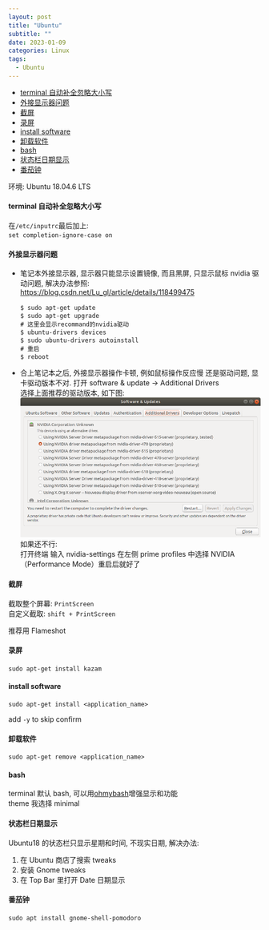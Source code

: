 ```yaml
---
layout: post
title: "Ubuntu"
subtitle: ""
date: 2023-01-09
categories: Linux
tags:
  - Ubuntu
---
```


<!-- TOC -->

- [terminal 自动补全忽略大小写](#terminal-自动补全忽略大小写)
- [外接显示器问题](#外接显示器问题)
- [截屏](#截屏)
- [录屏](#录屏)
- [install software](#install-software)
- [卸载软件](#卸载软件)
- [bash](#bash)
- [状态栏日期显示](#状态栏日期显示)
- [番茄钟](#番茄钟)

<!-- /TOC -->

环境: Ubuntu 18.04.6 LTS

<a id="markdown-terminal自动补全忽略大小写" name="terminal自动补全忽略大小写"></a>

#### terminal 自动补全忽略大小写

在`/etc/inputrc`最后加上:  
`set completion-ignore-case on`

<a id="markdown-外接显示器问题" name="外接显示器问题"></a>

#### 外接显示器问题

- 笔记本外接显示器, 显示器只能显示设置镜像, 而且黑屏, 只显示鼠标
  nvidia 驱动问题, 解决办法参照: <https://blog.csdn.net/Lu_gl/article/details/118499475>
  ```shell
  $ sudo apt-get update
  $ sudo apt-get upgrade
  # 这里会显示recommand的nvidia驱动
  $ ubuntu-drivers devices
  $ sudo ubuntu-drivers autoinstall
  # 重启
  $ reboot
  ```
- 合上笔记本之后, 外接显示器操作卡顿, 例如鼠标操作反应慢
  还是驱动问题, 显卡驱动版本不对. 打开 software & update -> Additional Drivers  
  选择上面推荐的驱动版本, 如下图:  
  <img src="/images/posts/gpu_driver.png">  
  如果还不行:  
  打开终端 输入 nvidia-settings
  在左侧 prime profiles 中选择 NVIDIA（Performance Mode）重启后就好了

<a id="markdown-截屏" name="截屏"></a>

#### 截屏

截取整个屏幕: `PrintScreen`  
自定义截取: `shift + PrintScreen`

推荐用 Flameshot

<a id="markdown-录屏" name="录屏"></a>

#### 录屏

```shell
sudo apt-get install kazam
```

#### install software

```shell
sudo apt-get install <application_name>
```

add `-y` to skip confirm

<a id="markdown-卸载软件" name="卸载软件"></a>

#### 卸载软件

```shell
sudo apt-get remove <application_name>
```

<a id="markdown-bash" name="bash"></a>

#### bash

terminal 默认 bash, 可以用[ohmybash](https://github.com/ohmybash/oh-my-bash)增强显示和功能  
theme 我选择 minimal

<a id="markdown-状态栏日期显示" name="状态栏日期显示"></a>

#### 状态栏日期显示

Ubuntu18 的状态栏只显示星期和时间, 不现实日期, 解决办法:

1. 在 Ubuntu 商店了搜索 tweaks
2. 安装 Gnome tweaks
3. 在 Top Bar 里打开 Date 日期显示

#### 番茄钟

```shell
sudo apt install gnome-shell-pomodoro
```
